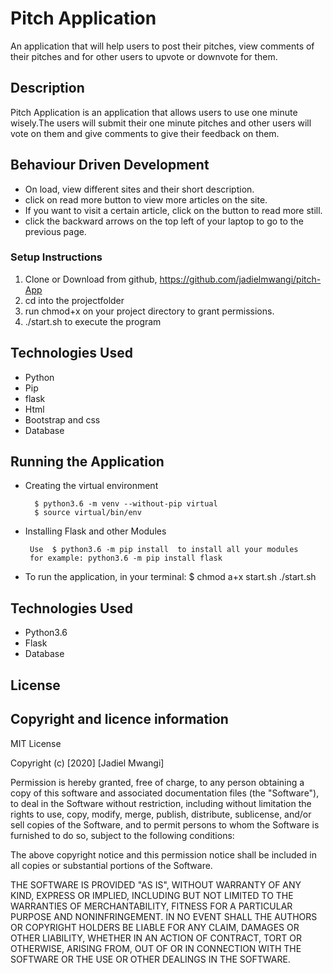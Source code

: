 # Pitch  Application
An application that will help users to post their pitches, view comments of their pitches and for other users to upvote or downvote for them. 


## Description
 Pitch  Application is an application that allows users to use one minute wisely.The users will submit their one minute pitches and other users will vote on them and give comments to give their feedback on them.


## Behaviour Driven Development

* On load, view different sites and their short description.
* click on read more button to view more articles on the site.
* If you want to visit a certain article, click on the button to read more still.
* click the backward arrows on the top left of your laptop to go to the previous page.

### Setup Instructions

1. Clone or Download from github, https://github.com/jadielmwangi/pitch-App
2. cd into the projectfolder
3. run chmod+x on your project directory to grant permissions.
4. ./start.sh to execute the program

## Technologies Used
* Python
* Pip
* flask
* Html
* Bootstrap and css
* Database





## Running the Application
* Creating the virtual environment

        $ python3.6 -m venv --without-pip virtual
        $ source virtual/bin/env
        
* Installing Flask and other Modules

       Use  $ python3.6 -m pip install  to install all your modules
       for example: python3.6 -m pip install flask
        
        
* To run the application, in your terminal:
        $ chmod a+x start.sh
        ./start.sh


## Technologies Used
* Python3.6
* Flask
* Database

## License
## Copyright and licence information

MIT License

Copyright (c) [2020] [Jadiel Mwangi]

Permission is hereby granted, free of charge, to any person obtaining a copy
of this software and associated documentation files (the "Software"), to deal
in the Software without restriction, including without limitation the rights
to use, copy, modify, merge, publish, distribute, sublicense, and/or sell
copies of the Software, and to permit persons to whom the Software is
furnished to do so, subject to the following conditions:

The above copyright notice and this permission notice shall be included in all
copies or substantial portions of the Software.

THE SOFTWARE IS PROVIDED "AS IS", WITHOUT WARRANTY OF ANY KIND, EXPRESS OR
IMPLIED, INCLUDING BUT NOT LIMITED TO THE WARRANTIES OF MERCHANTABILITY,
FITNESS FOR A PARTICULAR PURPOSE AND NONINFRINGEMENT. IN NO EVENT SHALL THE
AUTHORS OR COPYRIGHT HOLDERS BE LIABLE FOR ANY CLAIM, DAMAGES OR OTHER
LIABILITY, WHETHER IN AN ACTION OF CONTRACT, TORT OR OTHERWISE, ARISING FROM,
OUT OF OR IN CONNECTION WITH THE SOFTWARE OR THE USE OR OTHER DEALINGS IN THE
SOFTWARE.



